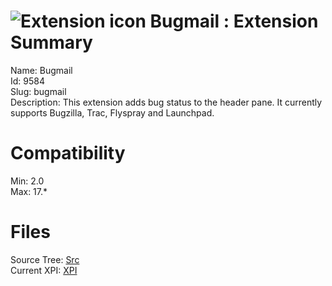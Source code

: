 # ![Extension icon](https://addons.thunderbird.net/static/img/addon-icons/default-64.png) Bugmail : Extension Summary

Name: Bugmail  
Id: 9584  
Slug: bugmail  
Description: This extension adds bug status to the header pane. It currently supports Bugzilla, Trac, Flyspray and Launchpad.
  

# Compatibility
Min: 2.0  
Max: 17.*  

# Files

Source Tree: [Src](C:/Dev/Thunderbird/ThunderKdB/xall/xOther/9584-bugmail/src)  
Current XPI: [XPI](C:/Dev/Thunderbird/ThunderKdB/xall/xOther/9584-bugmail/xpi)  



